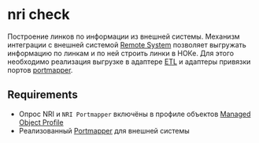 # nri check

Построение линков по информации из внешней системы. 
Механизм интеграции с внешней системой [Remote System](../../concepts/remote-system/index.md) позволяет выгружать информацию по линкам и по ней строить линки в НОКе. 
Для этого необходимо реализация выгрузке в адаптере [ETL](../../etl/index.md) и адаптеры привязки портов [portmapper](../../etl/index.md#Portmapper).

## Requirements

* Опрос NRI и `NRI Portmapper` включёны в профиле объектов [Managed Object Profile](../../concepts/managed-object-profile/index.md#Box(Полный_опрос))
* Реализованный [Portmapper](../../etl/index.md#portmapper) для внешней системы